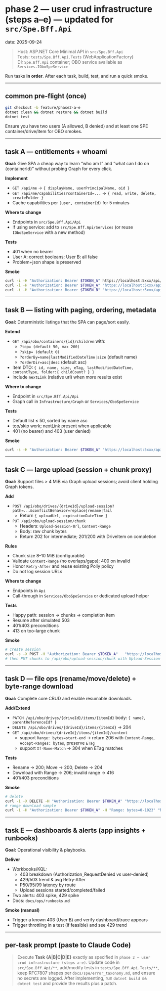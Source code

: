 # phase 2 — user crud infrastructure (steps a–e) — updated for `src/Spe.Bff.Api`
date: 2025-09-24

> Host: ASP.NET Core Minimal API in `src/Spe.Bff.Api`  
> Tests: `tests/Spe.Bff.Api.Tests` (WebApplicationFactory)  
> DI: `Spe.Bff.Api` container; OBO service available as `Services.IOboSpeService`

Run tasks **in order**. After each task, build, test, and run a quick smoke.

---

## common pre‑flight (once)
```bash
git checkout -b feature/phase2-a-e
dotnet clean && dotnet restore && dotnet build
dotnet test
```

Ensure you have two users (A allowed, B denied) and at least one SPE container/drive/item for OBO smokes.

---

## task A — entitlements + whoami
**Goal:** Give SPA a cheap way to learn “who am I” and “what can I do on {containerId}” without probing Graph for every click.

**Implement**
- `GET /api/me` → `{ displayName, userPrincipalName, oid }`
- `GET /api/me/capabilities?containerId=...` → `{ read, write, delete, createFolder }`
- Cache capabilities per `(user, containerId)` for 5 minutes

**Where to change**
- Endpoints in `src/Spe.Bff.Api/Api`
- If using service: add to `src/Spe.Bff.Api/Services` (or reuse `IOboSpeService` with a new method)

**Tests**
- 401 when no bearer
- User A: correct booleans; User B: all false
- Problem+json shape is preserved

**Smoke**
```bash
curl -i -H "Authorization: Bearer $TOKEN_A" https://localhost:5xxx/api/me
curl -i -H "Authorization: Bearer $TOKEN_A" "https://localhost:5xxx/api/me/capabilities?containerId=$CONTAINER_ID"
curl -i -H "Authorization: Bearer $TOKEN_B" "https://localhost:5xxx/api/me/capabilities?containerId=$CONTAINER_ID"
```

---

## task B — listing with paging, ordering, metadata
**Goal:** Deterministic listings that the SPA can page/sort easily.

**Extend**
- `GET /api/obo/containers/{id}/children` with:
  - `?top= (default 50, max 200)`
  - `?skip= (default 0)`
  - `?orderBy=name|lastModifiedDateTime|size` (default name)
  - `?orderDir=asc|desc` (default asc)
- Item DTO: `{ id, name, size, eTag, lastModifiedDateTime, contentType, folder:{ childCount? } }`
- Include `nextLink` (relative url) when more results exist

**Where to change**
- Endpoint in `src/Spe.Bff.Api/Api`
- Graph call in `Infrastructure/Graph` or `Services/OboSpeService`

**Tests**
- Default list ≤ 50, sorted by name asc
- top/skip work; nextLink present when applicable
- 401 (no bearer) and 403 (user denied)

**Smoke**
```bash
curl -s -H "Authorization: Bearer $TOKEN_A" "https://localhost:5xxx/api/obo/containers/$CONTAINER_ID/children?top=10&skip=0&orderBy=name&orderDir=asc"
```

---

## task C — large upload (session + chunk proxy)
**Goal:** Support files > 4 MiB via Graph upload sessions; avoid client holding Graph tokens.

**Add**
- `POST /api/obo/drives/{driveId}/upload-session?path=...&conflictBehavior=replace|rename|fail`
  - Return `{ uploadUrl, expirationDateTime }`
- `PUT /api/obo/upload-session/chunk`
  - Headers: `Upload-Session-Url`, `Content-Range`
  - Body: raw chunk bytes
  - Return 202 for intermediate; 201/200 with DriveItem on completion

**Rules**
- Chunk size 8–10 MiB (configurable)
- Validate `Content-Range` (no overlaps/gaps); 400 on invalid
- Honor `Retry-After` and reuse existing Polly policy
- Do not log session URLs

**Where to change**
- Endpoints in `Api`
- Call-through in `Services/OboSpeService` or dedicated upload helper

**Tests**
- Happy path: session → chunks → completion item
- Resume after simulated 503
- 401/403 preconditions
- 413 on too-large chunk

**Smoke**
```bash
# create session
curl -s -X POST -H "Authorization: Bearer $TOKEN_A"   "https://localhost:5xxx/api/obo/drives/$DRIVE_ID/upload-session?path=big.bin&conflictBehavior=replace"
# then PUT chunks to /api/obo/upload-session/chunk with Upload-Session-Url + Content-Range
```

---

## task D — file ops (rename/move/delete) + byte‑range download
**Goal:** Complete core CRUD and enable resumable downloads.

**Add/Extend**
- `PATCH /api/obo/drives/{driveId}/items/{itemId}` body: `{ name?, parentReferenceId? }`
- `DELETE /api/obo/drives/{driveId}/items/{itemId}` → 204
- `GET /api/obo/drives/{driveId}/items/{itemId}/content`  
  - support `Range: bytes=start-end` → return 206 with `Content-Range`, `Accept-Ranges: bytes`, preserve `ETag`
  - support `If-None-Match` → 304 when ETag matches

**Tests**
- Rename → 200; Move → 200; Delete → 204
- Download with Range → 206; invalid range → 416
- 401/403 preconditions

**Smoke**
```bash
# delete
curl -i -X DELETE -H "Authorization: Bearer $TOKEN_A" "https://localhost:5xxx/api/obo/drives/$DRIVE_ID/items/$ITEM_ID"
# range download sample
curl -i -H "Authorization: Bearer $TOKEN_A" -H "Range: bytes=0-1023" "https://localhost:5xxx/api/obo/drives/$DRIVE_ID/items/$ITEM_ID/content"
```

---

## task E — dashboards & alerts (app insights + runbooks)
**Goal:** Operational visibility & playbooks.

**Deliver**
- Workbooks/KQL:
  - 403 breakdown (Authorization_RequestDenied vs user-denied)
  - 429/503 trend & avg Retry‑After
  - P50/95/99 latency by route
  - Upload sessions started/completed/failed
- Two alerts: 403 spike, 429 spike
- Docs: `docs/ops/runbooks.md`

**Smoke (manual)**
- Trigger a known 403 (User B) and verify dashboard/trace appears
- Trigger throttling in a test (if feasible) and see 429 trend

---

## per‑task prompt (paste to Claude Code)
> Execute **Task {A|B|C|D|E}** exactly as specified in `phase 2 — user crud infrastructure (steps a–e)`. Update code in `src/Spe.Bff.Api/**`, add/modify tests in `tests/Spe.Bff.Api.Tests/**`, keep RFC7807 shapes per `docs/spe/error_taxonomy.md`, and ensure no secrets are logged. After implementing, run `dotnet build && dotnet test` and provide the results plus a patch.
